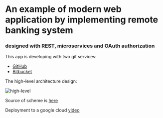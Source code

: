 # An example of modern web application by implementing remote banking system
### designed with REST, microservices and OAuth authorization

This app is developing with two git services:
- [GitHub](https://github.com/Evegen55/remote_banking)
- [Bitbucket](https://bitbucket.org/Johnn55/remote_banking)

The high-level architecture design:

![**high-level**](https://raw.githubusercontent.com/Evegen55/remote_banking/master/src/test/resources/for_readme/high-level_remote_banking.png)

Source of scheme is  [here](https://www.lucidchart.com/documents/view/90174cab-00d1-43a2-886b-0d83f6922d4f)

Deployment to a google cloud [video](https://youtu.be/5wNI4Btpbos)
